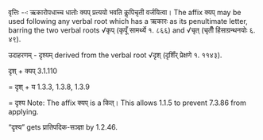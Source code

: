 




वृत्तिः --ः ऋकारोपधाच्च धातोः क्यप् प्रत्ययो भवति कॢपिचृती वर्जयित्वा। The affix क्यप्‌ may be used following any verbal root which has a ऋकारः as its penultimate letter, barring the two verbal roots √कृप् (कृपूँ सामर्थ्ये १. ८६६) and √चृत् (चृतीँ हिंसाग्रन्थनयोः ६. ४९).


उदाहरणम् - दृश्यम् derived from the verbal root √दृश् (दृशिँर् प्रेक्षणे १. ११४३).


दृश् + क्यप् 3.1.110

= दृश् + य 1.3.3, 1.3.8, 1.3.9

= दृश्य Note: The affix क्यप् is a कित्। This allows 1.1.5 to prevent 7.3.86 from applying.


“दृश्य” gets प्रातिपदिक-सञ्ज्ञा by 1.2.46.

